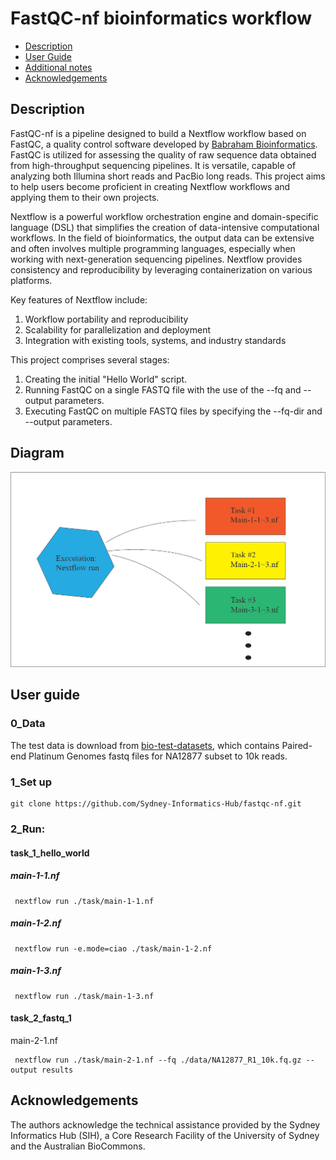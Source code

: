 # FastQC-nf bioinformatics workflow

 - [Description](#description)
 - [User Guide](#user-guide)
 - [Additional notes](#additional-notes)
 - [Acknowledgements](#acknowledgements)

## Description
FastQC-nf is a pipeline designed to build a Nextflow workflow based on FastQC, a quality control software developed by [Babraham Bioinformatics](https://www.bioinformatics.babraham.ac.uk/projects/fastqc/). FastQC is utilized for assessing the quality of raw sequence data obtained from high-throughput sequencing pipelines. It is versatile, capable of analyzing both Illumina short reads and PacBio long reads. This project aims to help users become proficient in creating Nextflow workflows and applying them to their own projects.

Nextflow is a powerful workflow orchestration engine and domain-specific language (DSL) that simplifies the creation of data-intensive computational workflows. In the field of bioinformatics, the output data can be extensive and often involves multiple programming languages, especially when working with next-generation sequencing pipelines. Nextflow provides consistency and reproducibility by leveraging containerization on various platforms.

Key features of Nextflow include:

1. Workflow portability and reproducibility
2. Scalability for parallelization and deployment
3. Integration with existing tools, systems, and industry standards

This project comprises several stages:

1. Creating the initial "Hello World" script.
2. Running FastQC on a single FASTQ file with the use of the --fq and --output parameters.
3. Executing FastQC on multiple FASTQ files by specifying the --fq-dir and --output parameters.

## Diagram 
![diagram](workflow1-1.bmp)

## User guide

### 0_Data
The test data is download from [bio-test-datasets](https://github.com/Sydney-Informatics-Hub/bio-test-datasets/tree/main#bio-test-datasets), which contains Paired-end Platinum Genomes fastq files for NA12877 subset to 10k reads. 

### 1_Set up

 ```
 git clone https://github.com/Sydney-Informatics-Hub/fastqc-nf.git
```

### 2_Run:

#### task_1_hello_world

##### main-1-1.nf

```
 nextflow run ./task/main-1-1.nf
 ```
##### main-1-2.nf

```
 nextflow run -e.mode=ciao ./task/main-1-2.nf
```
##### main-1-3.nf

```
 nextflow run ./task/main-1-3.nf
```

#### task_2_fastq_1

main-2-1.nf

```
 nextflow run ./task/main-2-1.nf --fq ./data/NA12877_R1_10k.fq.gz --output results
```

## Acknowledgements
The authors acknowledge the technical assistance provided by the Sydney Informatics Hub (SIH), a Core Research Facility of the University of Sydney and the Australian BioCommons.